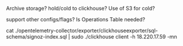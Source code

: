 Archive storage?
hold/cold to clickhouse? Use of S3 for cold?

support other configs/flags?
Is Operations Table needed?

cat ./opentelemetry-collector/exporter/clickhouseexporter/sql-schema/signoz-index.sql |  sudo ./clickhouse client -h 18.220.17.59 -mn